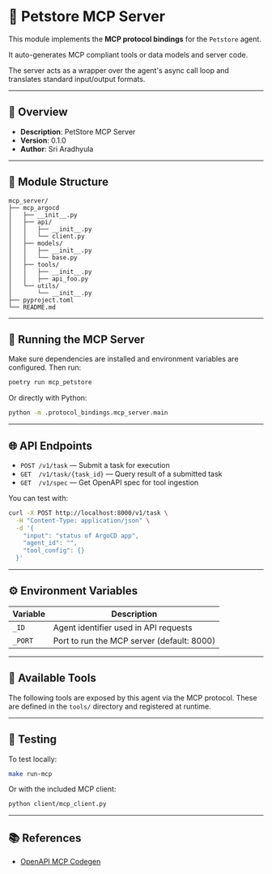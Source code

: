 # 🧠 Petstore MCP Server

This module implements the **MCP protocol bindings** for the `Petstore` agent.

It auto-generates MCP compliant tools or data models and server code.

The server acts as a wrapper over the agent's async call loop and translates standard input/output formats.

---

## 📄 Overview

- **Description**: PetStore MCP Server
- **Version**: 0.1.0
- **Author**: Sri Aradhyula

---

## 📁 Module Structure

```
mcp_server/
├── mcp_argocd
│   ├── __init__.py
│   ├── api/
│   │   ├── __init__.py
│   │   └── client.py
│   ├── models/
│   │   ├── __init__.py
│   │   └── base.py
│   ├── tools/
│   │   ├── __init__.py
│   │   ├── api_foo.py
│   └── utils/
│       └── __init__.py
├── pyproject.toml
└── README.md
```

---

## 🚀 Running the MCP Server

Make sure dependencies are installed and environment variables are configured. Then run:

```bash
poetry run mcp_petstore
```

Or directly with Python:

```bash
python -m .protocol_bindings.mcp_server.main
```

---

## 🌐 API Endpoints

- `POST /v1/task` — Submit a task for execution
- `GET  /v1/task/{task_id}` — Query result of a submitted task
- `GET  /v1/spec` — Get OpenAPI spec for tool ingestion

You can test with:

```bash
curl -X POST http://localhost:8000/v1/task \
  -H "Content-Type: application/json" \
  -d '{
    "input": "status of ArgoCD app",
    "agent_id": "",
    "tool_config": {}
  }'
```

---

## ⚙️ Environment Variables

| Variable             | Description                              |
|----------------------|------------------------------------------|
| `_ID`   | Agent identifier used in API requests |
| `_PORT` | Port to run the MCP server (default: 8000) |

---

## 🧰 Available Tools

The following tools are exposed by this agent via the MCP protocol. These are defined in the `tools/` directory and registered at runtime.



---

## 🧪 Testing

To test locally:

```bash
make run-mcp
```

Or with the included MCP client:

```bash
python client/mcp_client.py
```

---

## 📚 References

- [OpenAPI MCP Codegen](https://github.com/cnoe-io/openapi-mcp-codegen)